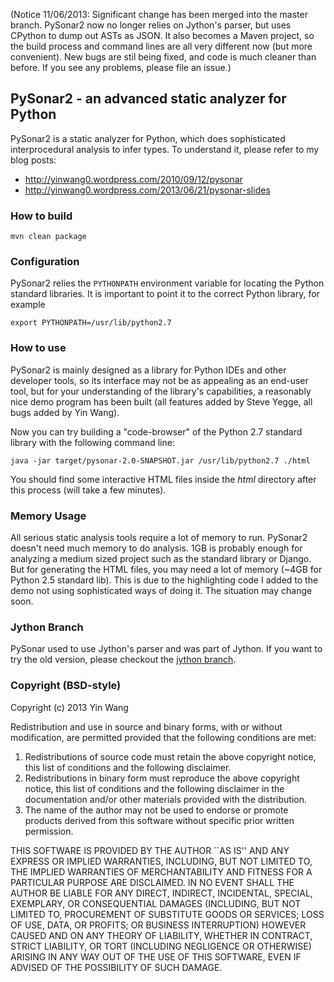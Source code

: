 (Notice 11/06/2013: Significant change has been merged into the master branch.
PySonar2 now no longer relies on Jython's parser, but uses CPython to dump out
ASTs as JSON. It also becomes a Maven project, so the build process and command
lines are all very different now (but more convenient). New bugs are stil being
fixed, and code is much cleaner than before. If you see any problems, please
file an issue.)



## PySonar2 - an advanced static analyzer for Python

PySonar2 is a static analyzer for Python, which does sophisticated
interprocedural analysis to infer types. To understand it, please refer to my
blog posts:

- http://yinwang0.wordpress.com/2010/09/12/pysonar
- http://yinwang0.wordpress.com/2013/06/21/pysonar-slides



### How to build

    mvn clean package



### Configuration

PySonar2 relies the `PYTHONPATH` environment variable for locating the
Python standard libraries. It is important to point it to the correct Python
library, for example

    export PYTHONPATH=/usr/lib/python2.7



### How to use

PySonar2 is mainly designed as a library for Python IDEs and other developer
tools, so its interface may not be as appealing as an end-user tool, but for
your understanding of the library's capabilities, a reasonably nice demo program
has been built (all features added by Steve Yegge, all bugs added by Yin Wang).

Now you can try building a "code-browser" of the Python 2.7 standard library
with the following command line:

    java -jar target/pysonar-2.0-SNAPSHOT.jar /usr/lib/python2.7 ./html

You should find some interactive HTML files inside the _html_ directory after
this process (will take a few minutes).



### Memory Usage

All serious static analysis tools require a lot of memory to run. PySonar2
doesn't need much memory to do analysis. 1GB is probably enough for analyzing a
medium sized project such as the standard library or Django. But for generating
the HTML files, you may need a lot of memory (~4GB for Python 2.5 standard lib).
This is due to the highlighting code I added to the demo not using sophisticated
ways of doing it. The situation may change soon.



### Jython Branch

PySonar used to use Jython's parser and was part of Jython. If you want to try
the old version, please checkout the <a
href="https://github.com/yinwang0/pysonar2/tree/jython">jython branch</a>.



### Copyright (BSD-style)

Copyright (c) 2013 Yin Wang

Redistribution and use in source and binary forms, with or without
modification, are permitted provided that the following conditions
are met:

1. Redistributions of source code must retain the above copyright
   notice, this list of conditions and the following disclaimer.
2. Redistributions in binary form must reproduce the above copyright
   notice, this list of conditions and the following disclaimer in the
   documentation and/or other materials provided with the distribution.
3. The name of the author may not be used to endorse or promote products
   derived from this software without specific prior written permission.

THIS SOFTWARE IS PROVIDED BY THE AUTHOR ``AS IS'' AND ANY EXPRESS OR
IMPLIED WARRANTIES, INCLUDING, BUT NOT LIMITED TO, THE IMPLIED WARRANTIES
OF MERCHANTABILITY AND FITNESS FOR A PARTICULAR PURPOSE ARE DISCLAIMED.
IN NO EVENT SHALL THE AUTHOR BE LIABLE FOR ANY DIRECT, INDIRECT,
INCIDENTAL, SPECIAL, EXEMPLARY, OR CONSEQUENTIAL DAMAGES (INCLUDING, BUT
NOT LIMITED TO, PROCUREMENT OF SUBSTITUTE GOODS OR SERVICES; LOSS OF USE,
DATA, OR PROFITS; OR BUSINESS INTERRUPTION) HOWEVER CAUSED AND ON ANY
THEORY OF LIABILITY, WHETHER IN CONTRACT, STRICT LIABILITY, OR TORT
(INCLUDING NEGLIGENCE OR OTHERWISE) ARISING IN ANY WAY OUT OF THE USE OF
THIS SOFTWARE, EVEN IF ADVISED OF THE POSSIBILITY OF SUCH DAMAGE.
